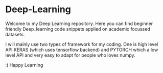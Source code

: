 # Deep-Learning
Welcome to my Deep Learning repository. Here you can find beginner friendly Deep_learning code snippets applied on academic focussed datasets.

I will mainly use two types of framework for my coding. One is high level API KERAS (which uses tensorflow backend) and PYTORCH which a low level API and very easy to adapt for people who loves numpy. 

:)
Happy Learning
